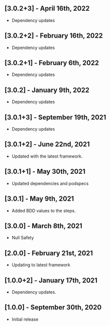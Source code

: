 ## [3.0.2+3] - April 16th, 2022

* Dependency updates


## [3.0.2+2] - February 16th, 2022

* Dependency updates


## [3.0.2+1] - February 6th, 2022

* Dependency updates


## [3.0.2] - January 9th, 2022

* Dependency updates


## [3.0.1+3] - September 19th, 2021

* Dependency updates


## [3.0.1+2] - June 22nd, 2021

* Updated with the latest framework.


## [3.0.1+1] - May 30th, 2021

* Updated dependencies and podspecs


## [3.0.1] - May 9th, 2021

* Added BDD values to the steps.


## [3.0.0] - March 8th, 2021

* Null Safety


## [2.0.0] - February 21st, 2021

* Updating to latest framework


## [1.0.0+2] - January 17th, 2021

* Dependency updates.


## [1.0.0] - September 30th, 2020

* Initial release
